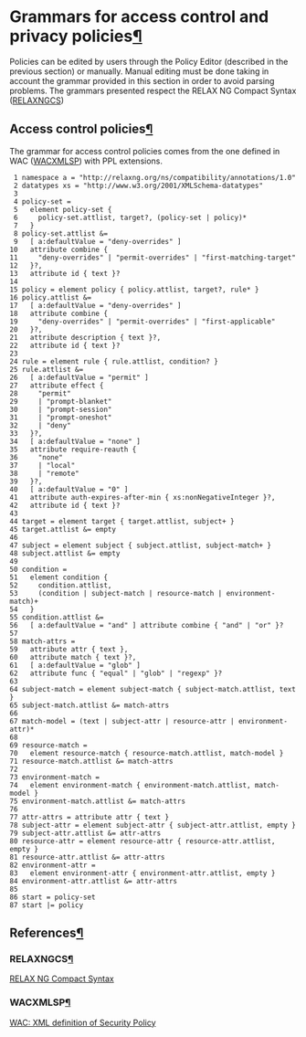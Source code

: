 Grammars for access control and privacy policies[¶](#Grammars-for-access-control-and-privacy-policies)
======================================================================================================

Policies can be edited by users through the Policy Editor (described in
the previous section) or manually. Manual editing must be done taking in
account the grammar provided in this section in order to avoid parsing
problems. The grammars presented respect the RELAX NG Compact Syntax
([RELAXNGCS](RELAXNGCS.html))

Access control policies[¶](#Access-control-policies)
----------------------------------------------------

The grammar for access control policies comes from the one defined in
WAC ([WACXMLSP](WACXMLSP.html)) with PPL extensions.

     1 namespace a = "http://relaxng.org/ns/compatibility/annotations/1.0" 
     2 datatypes xs = "http://www.w3.org/2001/XMLSchema-datatypes" 
     3 
     4 policy-set =
     5   element policy-set {
     6     policy-set.attlist, target?, (policy-set | policy)*
     7   }
     8 policy-set.attlist &=
     9   [ a:defaultValue = "deny-overrides" ]
    10   attribute combine {
    11     "deny-overrides" | "permit-overrides" | "first-matching-target" 
    12   }?,
    13   attribute id { text }?
    14 
    15 policy = element policy { policy.attlist, target?, rule* }
    16 policy.attlist &=
    17   [ a:defaultValue = "deny-overrides" ]
    18   attribute combine {
    19     "deny-overrides" | "permit-overrides" | "first-applicable" 
    20   }?,
    21   attribute description { text }?,
    22   attribute id { text }?
    23 
    24 rule = element rule { rule.attlist, condition? }
    25 rule.attlist &=
    26   [ a:defaultValue = "permit" ]
    27   attribute effect {
    28     "permit" 
    29     | "prompt-blanket" 
    30     | "prompt-session" 
    31     | "prompt-oneshot" 
    32     | "deny" 
    33   }?,
    34   [ a:defaultValue = "none" ]
    35   attribute require-reauth {
    36     "none" 
    37     | "local" 
    38     | "remote" 
    39   }?,
    40   [ a:defaultValue = "0" ]
    41   attribute auth-expires-after-min { xs:nonNegativeInteger }?,
    42   attribute id { text }?
    43 
    44 target = element target { target.attlist, subject+ }
    45 target.attlist &= empty
    46 
    47 subject = element subject { subject.attlist, subject-match+ }
    48 subject.attlist &= empty
    49 
    50 condition =
    51   element condition {
    52     condition.attlist,
    53     (condition | subject-match | resource-match | environment-match)+
    54   }
    55 condition.attlist &=
    56   [ a:defaultValue = "and" ] attribute combine { "and" | "or" }?
    57 
    58 match-attrs =
    59   attribute attr { text },
    60   attribute match { text }?,
    61   [ a:defaultValue = "glob" ]
    62   attribute func { "equal" | "glob" | "regexp" }?
    63 
    64 subject-match = element subject-match { subject-match.attlist, text }
    65 subject-match.attlist &= match-attrs
    66 
    67 match-model = (text | subject-attr | resource-attr | environment-attr)*
    68 
    69 resource-match =
    70   element resource-match { resource-match.attlist, match-model }
    71 resource-match.attlist &= match-attrs
    72 
    73 environment-match =
    74   element environment-match { environment-match.attlist, match-model }
    75 environment-match.attlist &= match-attrs
    76 
    77 attr-attrs = attribute attr { text }
    78 subject-attr = element subject-attr { subject-attr.attlist, empty }
    79 subject-attr.attlist &= attr-attrs
    80 resource-attr = element resource-attr { resource-attr.attlist, empty }
    81 resource-attr.attlist &= attr-attrs
    82 environment-attr =
    83   element environment-attr { environment-attr.attlist, empty }
    84 environment-attr.attlist &= attr-attrs
    85 
    86 start = policy-set
    87 start |= policy

References[¶](#References)
--------------------------

### RELAXNGCS[¶](#RELAXNGCS)

[RELAX NG Compact Syntax](http://relaxng.org/compact-20021121.html)

### WACXMLSP[¶](#WACXMLSP)

[WAC: XML definition of Security
Policy](http://specs.wacapps.net/2.0/jun2011/core/wacxml.rnc "RelaxNG")


